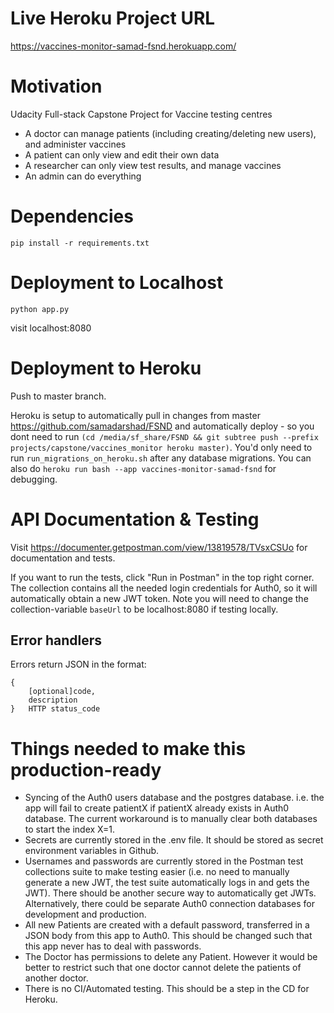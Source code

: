 # Live Heroku Project URL
https://vaccines-monitor-samad-fsnd.herokuapp.com/

# Motivation
Udacity Full-stack Capstone Project for Vaccine testing centres
- A doctor can manage patients (including creating/deleting new users), and administer vaccines
- A patient can only view and edit their own data
- A researcher can only view test results, and manage vaccines
- An admin can do everything

# Dependencies
`pip install -r requirements.txt`

# Deployment to Localhost
`python app.py`

visit localhost:8080

# Deployment to Heroku
Push to master branch.

Heroku is setup to automatically pull in changes from master https://github.com/samadarshad/FSND and automatically deploy - so you dont need to run `(cd /media/sf_share/FSND && git subtree push --prefix projects/capstone/vaccines_monitor heroku master)`. You'd only need to run `run_migrations_on_heroku.sh` after any database migrations. You can also do `heroku run bash --app vaccines-monitor-samad-fsnd` for debugging.

# API Documentation & Testing
Visit https://documenter.getpostman.com/view/13819578/TVsxCSUo for documentation and tests.

If you want to run the tests, click "Run in Postman" in the top right corner. The collection contains all the needed login credentials for Auth0, so it will automatically obtain a new JWT token.
Note you will need to change the collection-variable `baseUrl` to be localhost:8080 if testing locally.

## Error handlers
Errors return JSON in the format:
```
{  
    [optional]code,  
    description  
}   HTTP status_code  
```

# Things needed to make this production-ready
- Syncing of the Auth0 users database and the postgres database. i.e. the app will fail to create patientX if patientX already exists in Auth0 database. The current workaround is to manually clear both databases to start the index X=1.
- Secrets are currently stored in the .env file. It should be stored as secret environment variables in Github.
- Usernames and passwords are currently stored in the Postman test collections suite to make testing easier (i.e. no need to manually generate a new JWT, the test suite automatically logs in and gets the JWT). There should be another secure way to automatically get JWTs. Alternatively, there could be separate Auth0 connection databases for development and production.
- All new Patients are created with a default password, transferred in a JSON body from this app to Auth0. This should be changed such that this app never has to deal with passwords.
- The Doctor has permissions to delete any Patient. However it would be better to restrict such that one doctor cannot delete the patients of another doctor.
- There is no CI/Automated testing. This should be a step in the CD for Heroku.